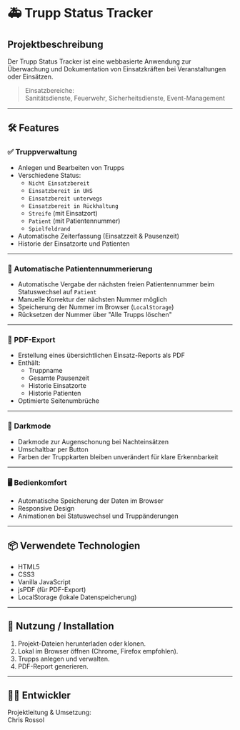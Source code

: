 
# 🚑 Trupp Status Tracker

## Projektbeschreibung
Der Trupp Status Tracker ist eine webbasierte Anwendung zur Überwachung und Dokumentation von Einsatzkräften bei Veranstaltungen oder Einsätzen.

> Einsatzbereiche:  
Sanitätsdienste, Feuerwehr, Sicherheitsdienste, Event-Management

---

## 🛠 Features

### ✅ Truppverwaltung
- Anlegen und Bearbeiten von Trupps
- Verschiedene Status:
  - `Nicht Einsatzbereit`  
  - `Einsatzbereit in UHS`  
  - `Einsatzbereit unterwegs`  
  - `Einsatzbereit in Rückhaltung`  
  - `Streife` (mit Einsatzort)  
  - `Patient` (mit Patientennummer)  
  - `Spielfeldrand`  
- Automatische Zeiterfassung (Einsatzzeit & Pausenzeit)
- Historie der Einsatzorte und Patienten

---

### 🔢 Automatische Patientennummerierung
- Automatische Vergabe der nächsten freien Patientennummer beim Statuswechsel auf `Patient`
- Manuelle Korrektur der nächsten Nummer möglich
- Speicherung der Nummer im Browser (`LocalStorage`)
- Rücksetzen der Nummer über "Alle Trupps löschen"

---

### 📄 PDF-Export
- Erstellung eines übersichtlichen Einsatz-Reports als PDF
- Enthält:
  - Truppname
  - Gesamte Pausenzeit
  - Historie Einsatzorte
  - Historie Patienten
- Optimierte Seitenumbrüche

---

### 🌙 Darkmode
- Darkmode zur Augenschonung bei Nachteinsätzen
- Umschaltbar per Button
- Farben der Truppkarten bleiben unverändert für klare Erkennbarkeit

---

### 🖥 Bedienkomfort
- Automatische Speicherung der Daten im Browser
- Responsive Design
- Animationen bei Statuswechsel und Truppänderungen

---

## 📦 Verwendete Technologien
- HTML5  
- CSS3  
- Vanilla JavaScript  
- jsPDF (für PDF-Export)  
- LocalStorage (lokale Datenspeicherung)

---

## 🚀 Nutzung / Installation

1. Projekt-Dateien herunterladen oder klonen.
2. Lokal im Browser öffnen (Chrome, Firefox empfohlen).
3. Trupps anlegen und verwalten.
4. PDF-Report generieren.

---

## 👨‍💻 Entwickler

Projektleitung & Umsetzung:  
Chris Rossol
